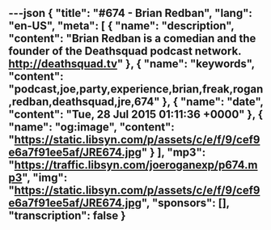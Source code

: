 ---json
{
  "title": "#674 - Brian Redban",
  "lang": "en-US",
  "meta": [
    {
      "name": "description",
      "content": "Brian Redban is a comedian and the founder of the Deathsquad podcast network. http://deathsquad.tv"
    },
    {
      "name": "keywords",
      "content": "podcast,joe,party,experience,brian,freak,rogan,redban,deathsquad,jre,674"
    },
    {
      "name": "date",
      "content": "Tue, 28 Jul 2015 01:11:36 +0000"
    },
    {
      "name": "og:image",
      "content": "https://static.libsyn.com/p/assets/c/e/f/9/cef9e6a7f91ee5af/JRE674.jpg"
    }
  ],
  "mp3": "https://traffic.libsyn.com/joeroganexp/p674.mp3",
  "img": "https://static.libsyn.com/p/assets/c/e/f/9/cef9e6a7f91ee5af/JRE674.jpg",
  "sponsors": [],
  "transcription": false
}
---
<episode-header />

<timemark seconds="0" />

<transcribe-call-to-action />

<episode-footer />
